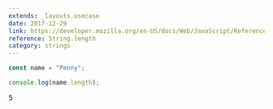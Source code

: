 ```yaml
---
extends: _layouts.usecase
date: 2017-12-29
link: https://developer.mozilla.org/en-US/docs/Web/JavaScript/Reference/Global_Objects/String/length
reference: String.length
category: strings
---
```


```javascript
const name = "Penny";

console.log(name.length);
```

<pre class="output">
5
</pre>
